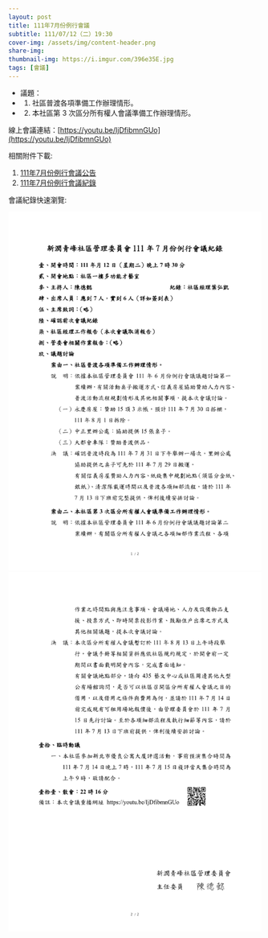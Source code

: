 ```yaml
---
layout: post
title: 111年7月份例行會議
subtitle: 111/07/12（二）19:30
cover-img: /assets/img/content-header.png
share-img: 
thumbnail-img: https://i.imgur.com/396e35E.jpg
tags: [會議]
---
```


- 議題：
- 1. 社區普渡各項準備工作辦理情形。
- 2. 本社區第 3 次區分所有權人會議準備工作辦理情形。

線上會議連結：[https://youtu.be/IjDfibmnGUo](https://youtu.be/IjDfibmnGUo)

相關附件下載:

1. [111年7月份例行會議公告](../assets/post/20220712/111年7月份例行會議公告.pdf)
2. [111年7月份例行會議紀錄](../assets/post/20220712/111年7月份例行會議紀錄.pdf)

會議紀錄快速瀏覽:

![](../assets/post/20220712/meeting-minutes-01.png)
![](../assets/post/20220712/meeting-minutes-02.png)
